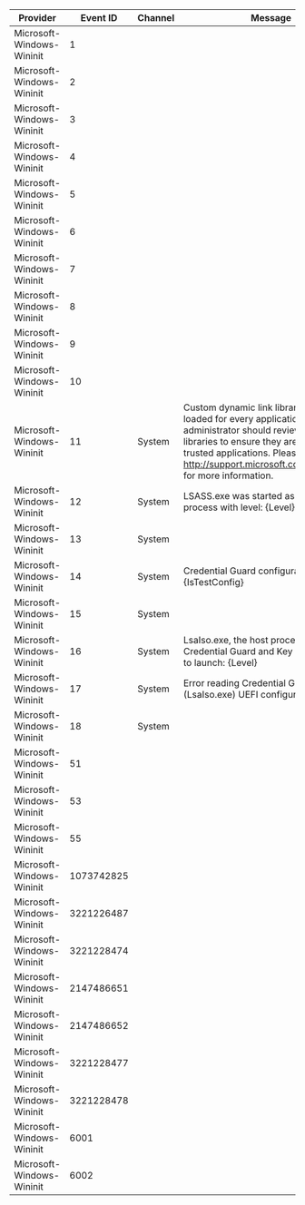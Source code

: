 Provider                   |  Event ID    |  Channel  |  Message
---------------------------|--------------|-----------|------------------------------------------------------------------------------------------------------------------------------------------------------------------------------------------------------------------------------------------------------------------
Microsoft-Windows-Wininit  |  1           |           |
Microsoft-Windows-Wininit  |  2           |           |
Microsoft-Windows-Wininit  |  3           |           |
Microsoft-Windows-Wininit  |  4           |           |
Microsoft-Windows-Wininit  |  5           |           |
Microsoft-Windows-Wininit  |  6           |           |
Microsoft-Windows-Wininit  |  7           |           |
Microsoft-Windows-Wininit  |  8           |           |
Microsoft-Windows-Wininit  |  9           |           |
Microsoft-Windows-Wininit  |  10          |           |
Microsoft-Windows-Wininit  |  11          |  System   |  Custom dynamic link libraries are being loaded for every application. The system administrator should review the list of libraries to ensure they are related to trusted applications. Please visit http://support.microsoft.com/kb/197571 for more information.
Microsoft-Windows-Wininit  |  12          |  System   |  LSASS.exe was started as a protected process with level: {Level}.
Microsoft-Windows-Wininit  |  13          |  System   |
Microsoft-Windows-Wininit  |  14          |  System   |  Credential Guard configuration: {Config}, {IsTestConfig}
Microsoft-Windows-Wininit  |  15          |  System   |
Microsoft-Windows-Wininit  |  16          |  System   |  LsaIso.exe, the host process for Credential Guard and Key Guard, failed to launch: {Level}
Microsoft-Windows-Wininit  |  17          |  System   |  Error reading Credential Guard (LsaIso.exe) UEFI configuration: {Level}
Microsoft-Windows-Wininit  |  18          |  System   |
Microsoft-Windows-Wininit  |  51          |           |
Microsoft-Windows-Wininit  |  53          |           |
Microsoft-Windows-Wininit  |  55          |           |
Microsoft-Windows-Wininit  |  1073742825  |           |
Microsoft-Windows-Wininit  |  3221226487  |           |
Microsoft-Windows-Wininit  |  3221228474  |           |
Microsoft-Windows-Wininit  |  2147486651  |           |
Microsoft-Windows-Wininit  |  2147486652  |           |
Microsoft-Windows-Wininit  |  3221228477  |           |
Microsoft-Windows-Wininit  |  3221228478  |           |
Microsoft-Windows-Wininit  |  6001        |           |
Microsoft-Windows-Wininit  |  6002        |           |
